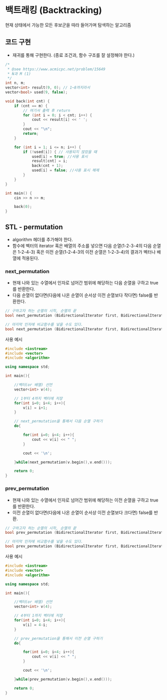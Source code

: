 # 백트래킹 (Backtracking)

현재 상태에서 가능한 모든 후보군을 따라 들어가며 탐색하는 알고리즘

## 코드 구현

-   재귀를 통해 구현한다. (종료 조건과, 함수 구조를 잘 설정해야 한다.)

```c++
/*
 * @see https://www.acmicpc.net/problem/15649
 * N과 M (1)
 */
int n, m;
vector<int> result(9, 0); // 1~8까지라서
vector<bool> used(9, false);

void back(int cnt) {
    if (cnt == m) {
        // 여기서 출력 후 return
        for (int i = 0; i < cnt; i++) {
            cout << result[i] << ' ';
        }
        cout << "\n";
        return;
    }

    for (int i = 1; i <= n; i++) {
        if (!used[i]) { // 사용되지 않았을 때
            used[i] = true; //사용 표시
            result[cnt] = i;
            back(cnt + 1);
            used[i] = false; //사용 표시 해제
        }
    }
}

int main() {
    cin >> n >> m;

    back(0);
}
```

## STL - permutation

-   algorithm 헤더를 추가해야 한다.
-   함수에 벡터의 iterator 혹은 배열의 주소를 넣으면 다음 순열(1-2-3-4의 다음 순열은 1-2-4-3) 혹은 이전 순열(1-2-4-3의 이전 순열은 1-2-3-4)의 결과가 벡터나 배열에 적용된다.

### next_permutation

-   현재 나와 있는 수열에서 인자로 넘어간 범위에 해당하는 다음 순열을 구하고 true를 반환한다.
-   다음 순열이 없다면(다음에 나온 순열이 순서상 이전 순열보다 작다면) false를 반환한다.

```C++
// 구하고자 하는 순열의 시작, 순열의 끝
bool next_permutation (BidirectionalIterator first, BidirectionalIterator last);

// 마지막 인자에 비교함수를 넣을 수도 있다.
bool next_permutation (BidirectionalIterator first, BidirectionalIterator last, Compare comp);
```

사용 예시

```c++
#include <iostream>
#include <vector>
#include <algorithm>

using namespace std;

int main(){

	//벡터(or 배열) 선언
	vector<int> v(4);

	// 1부터 4까지 벡터에 저장
	for(int i=0; i<4; i++){
		v[i] = i+1;
	}

	// next_permutation을 통해서 다음 순열 구하기
	do{

		for(int i=0; i<4; i++){
			cout << v[i] << " ";
		}

		cout << '\n';

	}while(next_permutation(v.begin(),v.end()));

	return 0;
}
```

### prev_permutation

-   현재 나와 있는 수열에서 인자로 넘어간 범위에 해당하는 이전 순열을 구하고 true를 반환한다.
-   이전 순열이 없다면(다음에 나온 순열이 순서상 이전 순열보다 크다면) false를 반환.

```C++
// 구하고자 하는 순열의 시작, 순열의 끝
bool prev_permutation (BidirectionalIterator first, BidirectionalIterator last);

// 마지막 인자에 비교함수를 넣을 수도 있다.
bool prev_permutation (BidirectionalIterator first, BidirectionalIterator last, Compare comp);
```

사용 예시

```c++
#include <iostream>
#include <vector>
#include <algorithm>

using namespace std;

int main(){

	//벡터(or 배열) 선언
	vector<int> v(4);

	// 4부터 1까지 벡터에 저장
	for(int i=0; i<4; i++){
		v[i] = 4-i;
	}

	// prev_permutation을 통해서 이전 순열 구하기
	do{

		for(int i=0; i<4; i++){
			cout << v[i] << " ";
		}

		cout << '\n';

	}while(prev_permutation(v.begin(),v.end()));

	return 0;
}
```
